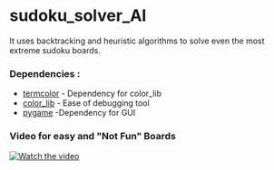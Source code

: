 # sudoku_solver_AI
It uses backtracking and heuristic algorithms to solve even the most extreme sudoku boards.


### Dependencies :
* [termcolor](https://pypi.org/project/termcolor/) - Dependency for color_lib
* [color_lib](https://github.com/Ozer-T/color_library) - Ease of debugging tool 
* [pygame](https://www.pygame.org/docs/) -Dependency for GUI



### Video for easy and "Not Fun" Boards
[![Watch the video](https://i.imgur.com/vKb2F1B.png)](https://www.linkedin.com/feed/update/urn:li:activity:6616275142794326016/)
